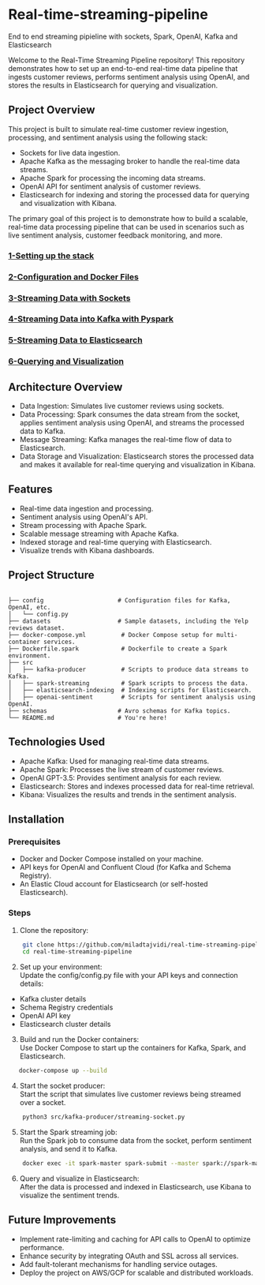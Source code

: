 # Real-time-streaming-pipeline
End to end streaming pipieline with sockets, Spark, OpenAI, Kafka and Elasticsearch

Welcome to the Real-Time Streaming Pipeline repository! This repository demonstrates how to set up an end-to-end real-time data pipeline that ingests customer reviews, performs sentiment analysis using OpenAI, and stores the results in Elasticsearch for querying and visualization.

## Project Overview

This project is built to simulate real-time customer review ingestion, processing, and sentiment analysis using the following stack:

* Sockets for live data ingestion.
* Apache Kafka as the messaging broker to handle the real-time data streams.
* Apache Spark for processing the incoming data streams.
* OpenAI API for sentiment analysis of customer reviews.
* Elasticsearch for indexing and storing the processed data for querying and visualization with Kibana.

The primary goal of this project is to demonstrate how to build a scalable, real-time data processing pipeline that can be used in scenarios such as live sentiment analysis, customer feedback monitoring, and more.

### [1-Setting up the stack](./1-setup/README.md)

### [2-Configuration and Docker Files](./2-config-docker/README.md)

### [3-Streaming Data with Sockets](./3-sockets/README.md)

### [4-Streaming Data into Kafka with Pyspark](./4-kafka/README.md)

### [5-Streaming Data to Elasticsearch](./5-elasticsearch/README.md)

### [6-Querying and Visualization](./6-querying-vis/README.md)

## Architecture Overview

* Data Ingestion: Simulates live customer reviews using sockets.
* Data Processing: Spark consumes the data stream from the socket, applies sentiment analysis using OpenAI, and streams the processed data to Kafka.
* Message Streaming: Kafka manages the real-time flow of data to Elasticsearch.
* Data Storage and Visualization: Elasticsearch stores the processed data and makes it available for real-time querying and visualization in Kibana.

## Features

* Real-time data ingestion and processing.
* Sentiment analysis using OpenAI's API.
* Stream processing with Apache Spark.
* Scalable message streaming with Apache Kafka.
* Indexed storage and real-time querying with Elasticsearch.
* Visualize trends with Kibana dashboards.




## Project Structure

```plaintext

├── config                     # Configuration files for Kafka, OpenAI, etc.
│   └── config.py
├── datasets                   # Sample datasets, including the Yelp reviews dataset.
├── docker-compose.yml          # Docker Compose setup for multi-container services.
├── Dockerfile.spark            # Dockerfile to create a Spark environment.
├── src
│   ├── kafka-producer          # Scripts to produce data streams to Kafka.
│   ├── spark-streaming         # Spark scripts to process the data.
│   ├── elasticsearch-indexing  # Indexing scripts for Elasticsearch.
│   ├── openai-sentiment        # Scripts for sentiment analysis using OpenAI.
├── schemas                    # Avro schemas for Kafka topics.
└── README.md                  # You're here!

```

## Technologies Used

* Apache Kafka: Used for managing real-time data streams.
* Apache Spark: Processes the live stream of customer reviews.
* OpenAI GPT-3.5: Provides sentiment analysis for each review.
* Elasticsearch: Stores and indexes processed data for real-time retrieval.
* Kibana: Visualizes the results and trends in the sentiment analysis.

## Installation

### Prerequisites

* Docker and Docker Compose installed on your machine.
* API keys for OpenAI and Confluent Cloud (for Kafka and Schema Registry).
* An Elastic Cloud account for Elasticsearch (or self-hosted Elasticsearch).

### Steps

1. Clone the repository:
```bash
    git clone https://github.com/miladtajvidi/real-time-streaming-pipeline.git
    cd real-time-streaming-pipeline
```
2. Set up your environment:<br>
Update the config/config.py file with your API keys and connection details:
* Kafka cluster details
* Schema Registry credentials
* OpenAI API key
* Elasticsearch cluster details

3. Build and run the Docker containers:<br>
Use Docker Compose to start up the containers for Kafka, Spark, and Elasticsearch.
```bash
   docker-compose up --build
```
4. Start the socket producer:<br>
Start the script that simulates live customer reviews being streamed over a socket.
```bash
    python3 src/kafka-producer/streaming-socket.py
```
5. Start the Spark streaming job:<br>
Run the Spark job to consume data from the socket, perform sentiment analysis, and send it to Kafka.
```bash
    docker exec -it spark-master spark-submit --master spark://spark-master:7077 jobs/spark-streaming.py

```

6. Query and visualize in Elasticsearch:<br>
After the data is processed and indexed in Elasticsearch, use Kibana to visualize the sentiment trends.



## Future Improvements

* Implement rate-limiting and caching for API calls to OpenAI to optimize performance.
* Enhance security by integrating OAuth and SSL across all services.
* Add fault-tolerant mechanisms for handling service outages.
* Deploy the project on AWS/GCP for scalable and distributed workloads.